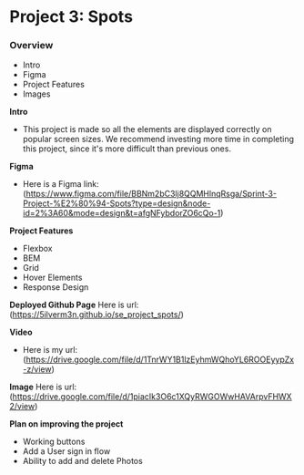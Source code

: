 # Project 3: Spots
### Overview
- Intro
- Figma
- Project Features
- Images

**Intro**
- This project is made so all the elements are displayed correctly on popular screen sizes. We recommend investing more time in completing this project, since it's more difficult than previous ones.

**Figma**
- Here is a Figma link: (https://www.figma.com/file/BBNm2bC3lj8QQMHlnqRsga/Sprint-3-Project-%E2%80%94-Spots?type=design&node-id=2%3A60&mode=design&t=afgNFybdorZO6cQo-1)

**Project Features**
- Flexbox
- BEM
- Grid
- Hover Elements
- Response Design

**Deployed Github Page**
 Here is url: (https://5ilverm3n.github.io/se_project_spots/)

**Video**

- Here is my url: (https://drive.google.com/file/d/1TnrWY1B1lzEyhmWQhoYL6ROOEyypZx-z/view)

**Image**
Here is url: (https://drive.google.com/file/d/1piacIk3O6c1XQyRWGOWwHAVArpvFHWX2/view)

**Plan on improving the project**
- Working buttons
- Add a User sign in flow
- Ability to add and delete Photos
